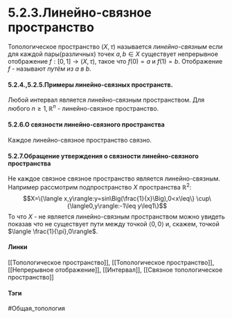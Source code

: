 # 5.2.3.Линейно-связное пространство
Топологическое пространство $(X,\tau)$ называется *линейно-связным* если для каждой пары(различных) точек $a,b\in X$ существует непрерывное отображение $f:[0,1]\rightarrow(X,\tau)$, такое что $f(0)=a$ и $f(1)=b$. Отображение $f$ - называют *путём из $a$ в $b$*.

#### 5.2.4.,5.2.5.Примеры линейно-связных пространств.
Любой интервал является линейно-связным пространством.
Для любого $n\geq1,\mathbb{R}^{n}$ - линейно-связное пространство.

#### 5.2.6.О связности линейно-связного пространства
Каждое линейно-связное пространство связно.

#### 5.2.7.Обращение утверждения о связности линейно-связного пространства
Не каждое связное связное пространство является линейно-связным. Например рассмотрим подпространство $X$ пространства $\mathbb{R}^{2}$:$$X=\{\langle x,y\rangle:y=sin\Big(\frac{1}{x}\Big),0<x\leq\}
\cup\{\langle0,y\rangle:-1\leq y\leq1\}$$
То что $X$ - не является линейно-связным пространством можно увидеть показав что не существует пути между точкой $\langle 0,0\rangle$ и, скажем, точкой $\langle \frac{1}{\pi},0\rangle$.

#### Линки
[[Топологическое пространство]],
[[Топологическое пространство]],
[[Непрерывное отображение]],
[[Интервал]],
[[Связное топологическое пространство]]
#### Тэги
 #Общая_топология 
